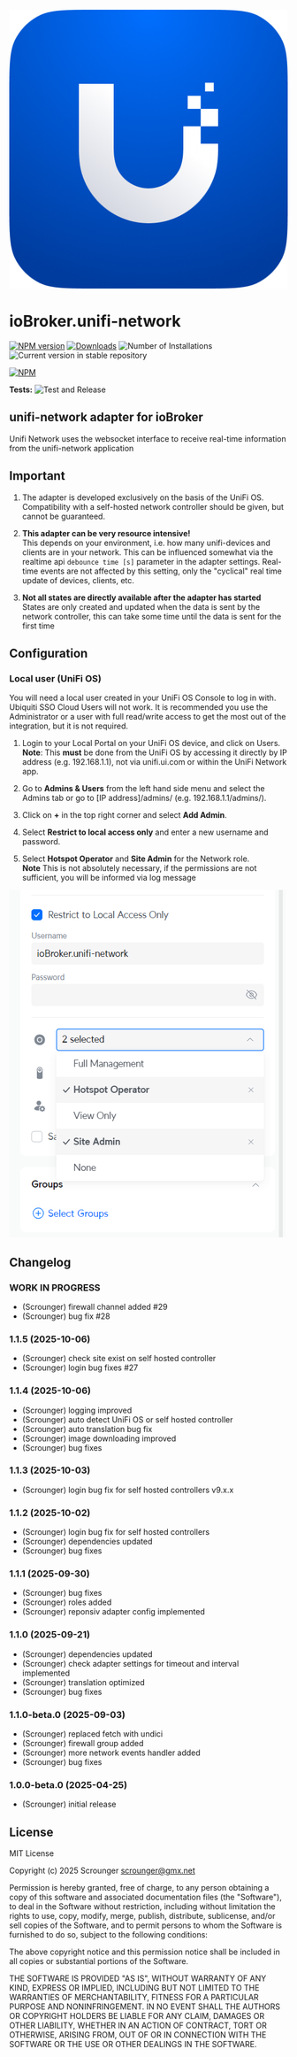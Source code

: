 ![Logo](admin/unifi-network.png)

# ioBroker.unifi-network

[![NPM version](https://img.shields.io/npm/v/iobroker.unifi-network.svg)](https://www.npmjs.com/package/iobroker.unifi-network)
[![Downloads](https://img.shields.io/npm/dm/iobroker.unifi-network.svg)](https://www.npmjs.com/package/iobroker.unifi-network)
![Number of Installations](https://iobroker.live/badges/unifi-network-installed.svg)
![Current version in stable repository](https://iobroker.live/badges/unifi-network-stable.svg)

[![NPM](https://nodei.co/npm/iobroker.unifi-network.png?downloads=true)](https://nodei.co/npm/iobroker.unifi-network/)

**Tests:** ![Test and Release](https://github.com/Scrounger/ioBroker.unifi-network/workflows/Test%20and%20Release/badge.svg)

## unifi-network adapter for ioBroker

Unifi Network uses the websocket interface to receive real-time information from the unifi-network application

## Important

1. The adapter is developed exclusively on the basis of the UniFi OS. Compatibility with a self-hosted network controller should be given, but cannot be guaranteed.

2. **This adapter can be very resource intensive!**<br>This depends on your environment, i.e. how many unifi-devices and clients are in your network. This can be influenced somewhat via the realtime api `debounce time [s]` parameter in the adapter settings. Real-time events are not affected by this setting, only the "cyclical" real time update of devices, clients, etc.

3. **Not all states are directly available after the adapter has started**<br>States are only created and updated when the data is sent by the network controller, this can take some time until the data is sent for the first time

## Configuration

### Local user (UniFi OS)

You will need a local user created in your UniFi OS Console to log in with. Ubiquiti SSO Cloud Users will not work. It is recommended you use the Administrator or a user with full read/write access to get the most out of the integration, but it is not required.

1. Login to your Local Portal on your UniFi OS device, and click on Users.\
   **Note**: This **must** be done from the UniFi OS by accessing it directly by IP address (e.g. 192.168.1.1), not via unifi.ui.com or within the UniFi Network app.

2. Go to **Admins & Users** from the left hand side menu and select the Admins tab or go to [IP address]/admins/ (e.g. 192.168.1.1/admins/).

3. Click on **+** in the top right corner and select **Add Admin**.

4. Select **Restrict to local access only** and enter a new username and password.

5. Select **Hotspot Operator** and **Site Admin** for the Network role.\
   **Note** This is not absolutely necessary, if the permissions are not sufficient, you will be informed via log message

![image info](./doc/config_local_user.png)

## Changelog

<!--
	Placeholder for the next version (at the beginning of the line):
	### **WORK IN PROGRESS**
-->

### **WORK IN PROGRESS**

- (Scrounger) firewall channel added #29
- (Scrounger) bug fix #28

### 1.1.5 (2025-10-06)

- (Scrounger) check site exist on self hosted controller
- (Scrounger) login bug fixes #27

### 1.1.4 (2025-10-06)

- (Scrounger) logging improved
- (Scrounger) auto detect UniFi OS or self hosted controller
- (Scrounger) auto translation bug fix
- (Scrounger) image downloading improved
- (Scrounger) bug fixes

### 1.1.3 (2025-10-03)

- (Scrounger) login bug fix for self hosted controllers v9.x.x

### 1.1.2 (2025-10-02)

- (Scrounger) login bug fix for self hosted controllers
- (Scrounger) dependencies updated
- (Scrounger) bug fixes

### 1.1.1 (2025-09-30)

- (Scrounger) bug fixes
- (Scrounger) roles added
- (Scrounger) reponsiv adapter config implemented

### 1.1.0 (2025-09-21)

- (Scrounger) dependencies updated
- (Scrounger) check adapter settings for timeout and interval implemented
- (Scrounger) translation optimized
- (Scrounger) bug fixes

### 1.1.0-beta.0 (2025-09-03)

- (Scrounger) replaced fetch with undici
- (Scrounger) firewall group added
- (Scrounger) more network events handler added
- (Scrounger) bug fixes

### 1.0.0-beta.0 (2025-04-25)

- (Scrounger) initial release

## License

MIT License

Copyright (c) 2025 Scrounger <scrounger@gmx.net>

Permission is hereby granted, free of charge, to any person obtaining a copy
of this software and associated documentation files (the "Software"), to deal
in the Software without restriction, including without limitation the rights
to use, copy, modify, merge, publish, distribute, sublicense, and/or sell
copies of the Software, and to permit persons to whom the Software is
furnished to do so, subject to the following conditions:

The above copyright notice and this permission notice shall be included in all
copies or substantial portions of the Software.

THE SOFTWARE IS PROVIDED "AS IS", WITHOUT WARRANTY OF ANY KIND, EXPRESS OR
IMPLIED, INCLUDING BUT NOT LIMITED TO THE WARRANTIES OF MERCHANTABILITY,
FITNESS FOR A PARTICULAR PURPOSE AND NONINFRINGEMENT. IN NO EVENT SHALL THE
AUTHORS OR COPYRIGHT HOLDERS BE LIABLE FOR ANY CLAIM, DAMAGES OR OTHER
LIABILITY, WHETHER IN AN ACTION OF CONTRACT, TORT OR OTHERWISE, ARISING FROM,
OUT OF OR IN CONNECTION WITH THE SOFTWARE OR THE USE OR OTHER DEALINGS IN THE
SOFTWARE.

